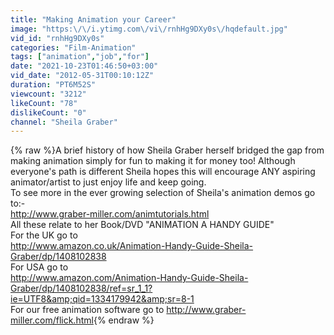 ```yaml
---
title: "Making Animation your Career"
image: "https:\/\/i.ytimg.com\/vi\/rnhHg9DXy0s\/hqdefault.jpg"
vid_id: "rnhHg9DXy0s"
categories: "Film-Animation"
tags: ["animation","job","for"]
date: "2021-10-23T01:46:50+03:00"
vid_date: "2012-05-31T00:10:12Z"
duration: "PT6M52S"
viewcount: "3212"
likeCount: "78"
dislikeCount: "0"
channel: "Sheila Graber"
---
```

{% raw %}A brief history of how Sheila Graber herself bridged the gap from making animation simply for fun to making it for money too! Although everyone's path is different Sheila hopes this will encourage ANY aspiring animator/artist to just enjoy life and keep going.<br />To see more in the ever growing selection of Sheila's animation demos go to:-<br /><a rel="nofollow" target="blank" href="http://www.graber-miller.com/animtutorials.html">http://www.graber-miller.com/animtutorials.html</a><br />All these relate to her Book/DVD &quot;ANIMATION A HANDY GUIDE&quot;<br />For the UK go to<br /><a rel="nofollow" target="blank" href="http://www.amazon.co.uk/Animation-Handy-Guide-Sheila-Graber/dp/1408102838">http://www.amazon.co.uk/Animation-Handy-Guide-Sheila-Graber/dp/1408102838</a><br />For USA go to<br /><a rel="nofollow" target="blank" href="http://www.amazon.com/Animation-Handy-Guide-Sheila-Graber/dp/1408102838/ref=sr_1_1?ie=UTF8&amp;qid=1334179942&amp;sr=8-1">http://www.amazon.com/Animation-Handy-Guide-Sheila-Graber/dp/1408102838/ref=sr_1_1?ie=UTF8&amp;qid=1334179942&amp;sr=8-1</a><br />For our free animation software go to <a rel="nofollow" target="blank" href="http://www.graber-miller.com/flick.html">http://www.graber-miller.com/flick.html</a>{% endraw %}
